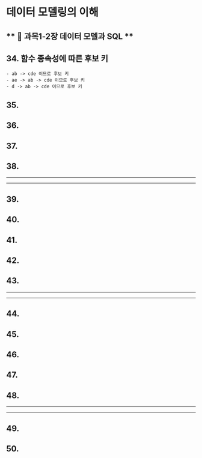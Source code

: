 # 데이터 모델링의 이해
** :book: 과목1-2장 데이터 모델과 SQL **
---
## 34. 함수 종속성에 따른 후보 키
    - ab -> cde 이므로 후보 키
    - ae -> ab -> cde 이므로 후보 키
    - d -> ab -> cde 이므로 후보 키
## 35. 
## 36. 
## 37. 
## 38.
---
---
## 39. 
## 40. 
## 41. 
## 42. 
## 43.
---
---
## 44. 
## 45. 
## 46. 
## 47. 
## 48.
---
---
## 49. 
## 50.

